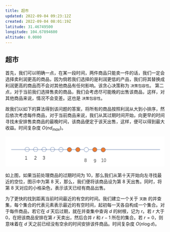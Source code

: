 ```yaml
---
title: 超市
updated: 2022-09-04 09:23:12Z
created: 2022-09-04 08:01:19Z
latitude: 31.46749500
longitude: 104.67894600
altitude: 0.0000
---
```


## 超市
首先，我们可以明确一点，在某一段时间，两件商品只能卖一件的话，我们一定会选择卖利润更高的商品，因为倘若我们选择的是利润更低的产品，我们将其替换成利润更高的商品而不会对其他商品有任何影响。该贪心决策称为 ``决策包容性``。
第二点，对于当前我们选择售卖的商品，我们会考虑尽可能晚的出售该商品，这样，对其他商品来说，情况不会变差。这也是 ``决策包容性``。

故我们以如下的算法得到该问题的答案，将所有的商品按照利润从大到小排序，然后依次考虑每件商品，对于当前商品来说，我们从其过期时间开始，向更早的时间寻找未安排售卖商品的最晚时间，该商品便定于该天出售，这样，便可以得到最大收益。时间复杂度 $O(nd_{max})$。

![123.png](../../_resources/123.png)

如上图，如果当前处理商品的过期时间为 $10$，那么我们从第十天开始向左寻找最近的空位，图示中为第 $8$ 天，那么，我们便将该商品设为第 $8$ 天出售。同时，将第 $8$ 天对应的小格染色，表示该天已经有商品出售。

为了更快的找到距离当前时间最近的有空的时间。我们建立一个关于 ``天数``  的并查集，每个集合的代表元素表示最近的有空时间，起初每一天各自构成一个集合。对于每件商品，若它在 $d$ 天后过期，就在并查集中查询 $d$ 的树根，记为 $r$。若 $r$ 大于 $0$，在把该商品安排在第 $r$ 天卖出，然后合并 $r$ 和 $r - 1$ 所在的集合。若 $r = 0$，则意味着在 $d$ 天之前已经没有空余的时间安排该件商品。时间复杂度 $O(n\log d)$。